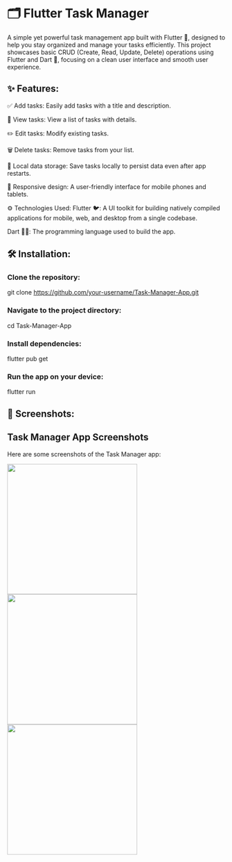 # 🗂️ Flutter Task Manager
A simple yet powerful task management app built with Flutter 🚀, designed to help you stay organized and manage your tasks efficiently. This project showcases basic CRUD (Create, Read, Update, Delete) operations using Flutter and Dart 🦄, focusing on a clean user interface and smooth user experience.


## ✨ Features:
✅ Add tasks: Easily add tasks with a title and description.

👀 View tasks: View a list of tasks with details.

✏️ Edit tasks: Modify existing tasks.

🗑️ Delete tasks: Remove tasks from your list.

💾 Local data storage: Save tasks locally to persist data even after app restarts.

📱 Responsive design: A user-friendly interface for mobile phones and tablets.

⚙️ Technologies Used:
Flutter 🐦: A UI toolkit for building natively compiled applications for mobile, web, and desktop from a single codebase.

Dart 🦸‍♂️: The programming language used to build the app.


## 🛠️ Installation:
### Clone the repository:
git clone https://github.com/your-username/Task-Manager-App.git

### Navigate to the project directory:
cd Task-Manager-App

### Install dependencies:
flutter pub get

### Run the app on your device:
flutter run


## 📸 Screenshots:
## Task Manager App Screenshots

Here are some screenshots of the Task Manager app:

<img src="https://github.com/user-attachments/assets/528aef36-7fdd-4e42-b8ab-836c815eb086" width="300"/>
<img src="https://github.com/user-attachments/assets/36bb920a-8f17-4108-bae7-57ff994c04dc" width="300"/>
<img src="https://github.com/user-attachments/assets/24933164-a3f1-43be-af1d-efffb6c2a78a" width="300"/>


